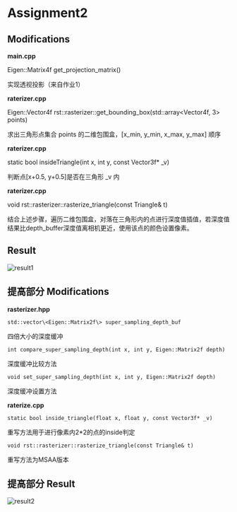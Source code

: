 # Assignment2

## Modifications

**main.cpp** 

Eigen::Matrix4f get_projection_matrix()

实现透视投影（来自作业1）

**raterizer.cpp** 

Eigen::Vector4f rst::rasterizer::get_bounding_box(std::array<Vector4f, 3> points)

求出三角形点集合 points 的二维包围盒，[x_min, y_min, x_max, y_max] 顺序

**raterizer.cpp** 

static bool insideTriangle(int x, int y, const Vector3f* _v)

判断点[x+0.5, y+0.5]是否在三角形 _v 内

**raterizer.cpp**

void rst::rasterizer::rasterize_triangle(const Triangle& t)

结合上述步骤，遍历二维包围盒，对落在三角形内的点进行深度值插值，若深度值结果比depth_buffer深度值离相机更近，使用该点的颜色设置像素。

## Result

![result1](https://s2.loli.net/2024/01/15/Kbz5igYWAweItmV.png)

## 提高部分 Modifications

**rasterizer.hpp**

`std::vector\<Eigen::Matrix2f\> super_sampling_depth_buf`

四倍大小的深度缓冲

`int compare_super_sampling_depth(int x, int y, Eigen::Matrix2f depth)`

深度缓冲比较方法

`void set_super_sampling_depth(int x, int y, Eigen::Matrix2f depth)`

深度缓冲设置方法

**raterize.cpp**

`static bool inside_triangle(float x, float y, const Vector3f* _v)`

重写方法用于进行像素内2*2的点的inside判定

`void rst::rasterizer::rasterize_triangle(const Triangle& t)`

重写方法为MSAA版本

## 提高部分 Result

![result2](https://s2.loli.net/2024/01/21/uOXxIDK4yn2TFze.png)
